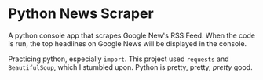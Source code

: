# Python News Scraper 

A python console app that scrapes Google New's RSS Feed. When the code is run, the top headlines on Google News will be displayed in the console. 

Practicing python, especially `import`. This project used `requests` and `BeautifulSoup`, which I stumbled upon. Python is pretty, pretty, _pretty_ good. 